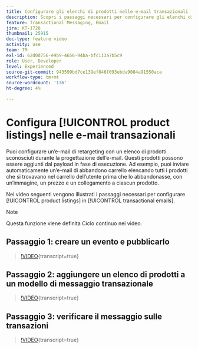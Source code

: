 ```yaml
---
title: Configurare gli elenchi di prodotti nelle e-mail transazionali
description: Scopri i passaggi necessari per configurare gli elenchi di prodotti nelle e-mail transazionali.
feature: Transactional Messaging, Email
jira: KT-1728
thumbnail: 25915
doc-type: feature video
activity: use
team: TM
exl-id: 62d0d756-e9b9-4656-94ba-bfc113a7b5c9
role: User, Developer
level: Experienced
source-git-commit: 943599bd7ce139ef846f093ebda9084a91550aca
workflow-type: tm+mt
source-wordcount: '136'
ht-degree: 4%

---
```


# Configura [!UICONTROL product listings] nelle e-mail transazionali

Puoi configurare un’e-mail di retargeting con un elenco di prodotti sconosciuti durante la progettazione dell’e-mail. Questi prodotti possono essere aggiunti dal payload in fase di esecuzione. Ad esempio, puoi inviare automaticamente un’e-mail di abbandono carrello elencando tutti i prodotti che si trovavano nel carrello dell’utente prima che lo abbandonasse, con un’immagine, un prezzo e un collegamento a ciascun prodotto.

Nei video seguenti vengono illustrati i passaggi necessari per configurare [!UICONTROL product listings] in [!UICONTROL transactional emails].

>[!NOTE]
>
>Questa funzione viene definita Ciclo continuo nei video.

## Passaggio 1: creare un evento e pubblicarlo

>[!VIDEO](https://video.tv.adobe.com/v/25914?learn=on){transcript=true}

## Passaggio 2: aggiungere un elenco di prodotti a un modello di messaggio transazionale

>[!VIDEO](https://video.tv.adobe.com/v/25915?learn=on){transcript=true}

## Passaggio 3: verificare il messaggio sulle transazioni

>[!VIDEO](https://video.tv.adobe.com/v/25916?learn=on){transcript=true}

